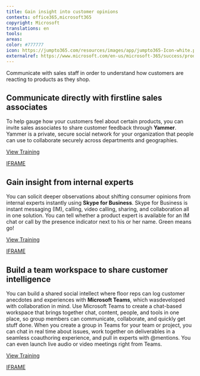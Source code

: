 ```yaml
---
title: Gain insight into customer opinions
contexts: office365,microsoft365
copyright: Microsoft
translations: en
tools: 
areas: 
color: #777777
icon: https://jumpto365.com/resources/images/app/jumpto365-Icon-white.png
externalref: https://www.microsoft.com/en-us/microsoft-365/success/productivitylibrary/gain-insight-into-customer-opinions
---
```

Communicate with sales staff in order to understand how customers are reacting to products as they shop.


## Communicate directly with firstline sales associates

To help gauge how your customers feel about certain products, you can invite sales associates to share customer feedback through **Yammer**. Yammer is a private, secure social network for your organization that people can use to collaborate securely across departments and geographies.

[View Training](https://support.office.com/en-US/article/Create-and-manage-external-groups-in-Yammer-9ccd15ce-0efc-4dc1-81bc-4a424ab6f92a)

[IFRAME](https://www.microsoft.com/en-us/videoplayer/embed/RE1UEZw)

## Gain insight from internal experts

You can solicit deeper observations about shifting consumer opinions from internal experts instantly using **Skype for Business**. Skype for Business is instant messaging (IM), calling, video calling, sharing, and collaboration all in one solution. You can tell whether a product expert is available for an IM chat or call by the presence indicator next to his or her name. Green means go!

[View Training](https://support.office.com/article/What-s-Skype-for-Business-3a21eca4-434d-41f1-ab06-3d4a268573b7)

[IFRAME](https://www.microsoft.com/en-us/videoplayer/embed/RE1UCrQ)

## Build a team workspace to share customer intelligence

You can build a shared social intellect where floor reps can log customer anecdotes and experiences with **Microsoft Teams**, which wasdeveloped with collaboration in mind. Use Microsoft Teams to create a chat-based workspace that brings together chat, content, people, and tools in one place, so group members can communicate, collaborate, and quickly get stuff done. When you create a group in Teams for your team or project, you can chat in real time about issues, work together on deliverables in a seamless coauthoring experience, and pull in experts with @mentions. You can even launch live audio or video meetings right from Teams.

[View Training](https://support.office.com/article/Teams-and-Channels-df38ae23-8f85-46d3-b071-cb11b9de5499)

[IFRAME](https://www.microsoft.com/en-us/videoplayer/embed/RE1UzLu)

